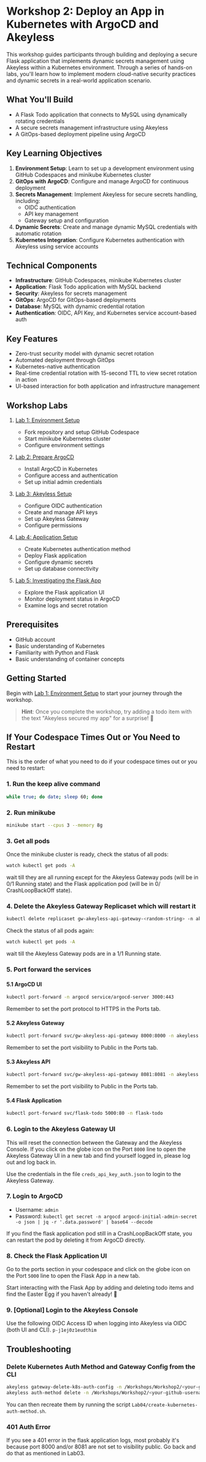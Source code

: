 # Workshop 2: Deploy an App in Kubernetes with ArgoCD and Akeyless
This workshop guides participants through building and deploying a secure Flask application that implements dynamic secrets management using Akeyless within a Kubernetes environment. Through a series of hands-on labs, you'll learn how to implement modern cloud-native security practices and dynamic secrets in a real-world application scenario.

## What You'll Build
- A Flask Todo application that connects to MySQL using dynamically rotating credentials
- A secure secrets management infrastructure using Akeyless
- A GitOps-based deployment pipeline using ArgoCD

## Key Learning Objectives
1. **Environment Setup**: Learn to set up a development environment using GitHub Codespaces and minikube Kubernetes cluster
2. **GitOps with ArgoCD**: Configure and manage ArgoCD for continuous deployment
3. **Secrets Management**: Implement Akeyless for secure secrets handling, including:
   - OIDC authentication
   - API key management
   - Gateway setup and configuration
4. **Dynamic Secrets**: Create and manage dynamic MySQL credentials with automatic rotation
5. **Kubernetes Integration**: Configure Kubernetes authentication with Akeyless using service accounts

## Technical Components
- **Infrastructure**: GitHub Codespaces, minikube Kubernetes cluster
- **Application**: Flask Todo application with MySQL backend
- **Security**: Akeyless for secrets management
- **GitOps**: ArgoCD for GitOps-based deployments
- **Database**: MySQL with dynamic credential rotation
- **Authentication**: OIDC, API Key, and Kubernetes service account-based auth

## Key Features
- Zero-trust security model with dynamic secret rotation
- Automated deployment through GitOps
- Kubernetes-native authentication
- Real-time credential rotation with 15-second TTL to view secret rotation in action
- UI-based interaction for both application and infrastructure management

## Workshop Labs

1. [Lab 1: Environment Setup](Lab01/guide.md)
   - Fork repository and setup GitHub Codespace
   - Start minikube Kubernetes cluster
   - Configure environment settings

2. [Lab 2: Prepare ArgoCD](Lab02/guide.md)
   - Install ArgoCD in Kubernetes
   - Configure access and authentication
   - Set up initial admin credentials

3. [Lab 3: Akeyless Setup](Lab03/guide.md)
   - Configure OIDC authentication
   - Create and manage API keys
   - Set up Akeyless Gateway
   - Configure permissions

4. [Lab 4: Application Setup](Lab04/guide.md)
   - Create Kubernetes authentication method
   - Deploy Flask application
   - Configure dynamic secrets
   - Set up database connectivity

5. [Lab 5: Investigating the Flask App](Lab05/guide.md)
   - Explore the Flask application UI
   - Monitor deployment status in ArgoCD
   - Examine logs and secret rotation

## Prerequisites
- GitHub account
- Basic understanding of Kubernetes
- Familiarity with Python and Flask
- Basic understanding of container concepts

## Getting Started
Begin with [Lab 1: Environment Setup](Lab01/guide.md) to start your journey through the workshop.

> **Hint**: Once you complete the workshop, try adding a todo item with the text "Akeyless secured my app" for a surprise! 🔐

## If Your Codespace Times Out or You Need to Restart

This is the order of what you need to do if your codespace times out or you need to restart:

### 1. Run the keep alive command
```bash
while true; do date; sleep 60; done
```

### 2. Run minikube
```bash
minikube start --cpus 3 --memory 8g
```

### 3. Get all pods
Once the minikube cluster is ready, check the status of all pods:
```bash
watch kubectl get pods -A
```
wait till they are all running except for the Akeyless Gateway pods (will be in 0/1 Running state) and the Flask application pod (will be in 0/ CrashLoopBackOff state).

### 4. Delete the Akeyless Gateway Replicaset which will restart it

```bash
kubectl delete replicaset gw-akeyless-api-gateway-<random-string> -n akeyless
```

Check the status of all pods again:
```bash
watch kubectl get pods -A
```

wait till the Akeyless Gateway pods are in a 1/1 Running state.

### 5. Port forward the services

#### 5.1 ArgoCD UI
```bash
kubectl port-forward -n argocd service/argocd-server 3000:443
```
Remember to set the port protocol to HTTPS in the Ports tab.

#### 5.2 Akeyless Gateway
```bash
kubectl port-forward svc/gw-akeyless-api-gateway 8000:8000 -n akeyless
```
Remember to set the port visibility to Public in the Ports tab.

#### 5.3 Akeyless API
```bash
kubectl port-forward svc/gw-akeyless-api-gateway 8081:8081 -n akeyless
```
Remember to set the port visibility to Public in the Ports tab.

#### 5.4 Flask Application
```bash
kubectl port-forward svc/flask-todo 5000:80 -n flask-todo
```

### 6. Login to the Akeyless Gateway UI

This will reset the connection between the Gateway and the Akeyless Console. If you click on the globe icon on the Port `8000` line to open the Akeyless Gateway UI in a new tab and find yourself logged in, please log out and log back in.

Use the credentials in the file `creds_api_key_auth.json` to login to the Akeyless Gateway.

### 7. Login to ArgoCD

- Username: `admin`
- Password: `kubectl get secret -n argocd argocd-initial-admin-secret -o json | jq -r '.data.password' | base64 --decode`

If you find the flask application pod still in a CrashLoopBackOff state, you can restart the pod by deleting it from ArgoCD directly.

### 8. Check the Flask Application UI

Go to the ports section in your codespace and click on the globe icon on the Port `5000` line to open the Flask App in a new tab.

Start interacting with the Flask App by adding and deleting todo items and find the Easter Egg if you haven't already! 🔐

### 9. [Optional] Login to the Akeyless Console

Use the following OIDC Access ID when logging into Akeyless via OIDC (both UI and CLI).
`p-j1ej0z1eudthim`


## Troubleshooting
### Delete Kubernetes Auth Method and Gateway Config from the CLI

```bash
akeyless gateway-delete-k8s-auth-config -n /Workshops/Workshop2/<your-github-username>/k8s-auth-method
akeyless auth-method delete -n /Workshops/Workshop2/<your-github-username>/k8s-auth-method
```

You can then recreate them by running the script `Lab04/create-kubernetes-auth-method.sh`.


### 401 Auth Error

If you see a 401 error in the flask application logs, most probably it's because port 8000 and/or 8081 are not set to visibility public. Go back and do that as mentioned in Lab03.